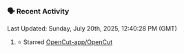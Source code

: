 ### 🗣 Recent Activity

<!--RECENT_ACTIVITY:last_update-->
Last Updated: Sunday, July 20th, 2025, 12:40:28 PM (GMT)
<!--RECENT_ACTIVITY:last_update_end-->
<!--RECENT_ACTIVITY:start-->
1. ⭐ Starred [OpenCut-app/OpenCut](https://github.com/OpenCut-app/OpenCut)<br>
<!--RECENT_ACTIVITY:end-->
